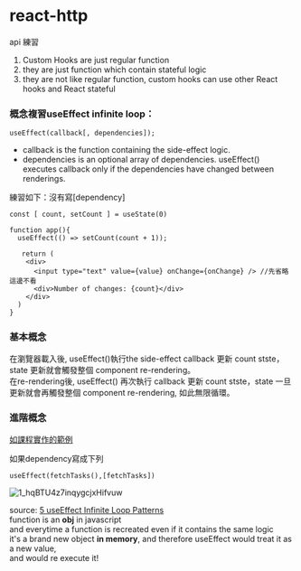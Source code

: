 # react-http
api 練習<br/>
<ol>
  <li>Custom Hooks are just regular function</li>
  <li>they are just function which contain stateful logic</li> 
  <li>they are not like regular function, custom hooks can use other React hooks and React stateful</li>
</ol>


<h3>概念複習useEffect infinite loop：</h3>

```
useEffect(callback[, dependencies]);
```

<ul>
  <li>callback is the function containing the side-effect logic.</li>
  <li>dependencies is an optional array of dependencies. useEffect() executes callback only if the dependencies have changed between renderings.</li>
</ul>

練習如下：沒有寫[dependency]

```
const [ count, setCount ] = useState(0)

function app(){
  useEffect(() => setCount(count + 1));
  
   return (
    <div>
      <input type="text" value={value} onChange={onChange} /> //先省略這邊不看
      <div>Number of changes: {count}</div>
    </div>
  )
}
```

<h3>基本概念</h3>
在瀏覽器載入後, useEffect()執行the side-effect callback 更新 count stste，state 更新就會觸發整個 component re-rendering。<br/> 
在re-rendering後, useEffect() 再次執行 callback 更新 count stste，state 一旦更新就會再觸發整個 component re-rendering, 如此無限循環。<br/>

<h3>進階概念</h3>
<a href="https://github.com/academind/react-complete-guide-code/blob/15-building-custom-react-hooks/code/05-building-a-custom-http-hook/src/App.js">如課程實作的範例</a><br/>

如果dependency寫成下列<br/>

```
useEffect(fetchTasks(),[fetchTasks])
```

![1_hqBTU4z7inqygcjxHifvuw](https://user-images.githubusercontent.com/67968321/145365455-3214f9d6-4c5b-4f01-8b86-9efcb16a7b28.png)

source: <a href="https://javascript.plainenglish.io/5-useeffect-infinite-loop-patterns-2dc9d45a253f">5 useEffect Infinite Loop Patterns</a>
<br/>
function is an <strong>obj</strong> in javascript<br/>
and everytime a function is recreated even if it contains the same logic<br/>
it's a brand new object <strong>in memory</strong>, and therefore useEffect would treat it as a new value,<br/>
and would re execute it!<br/>
